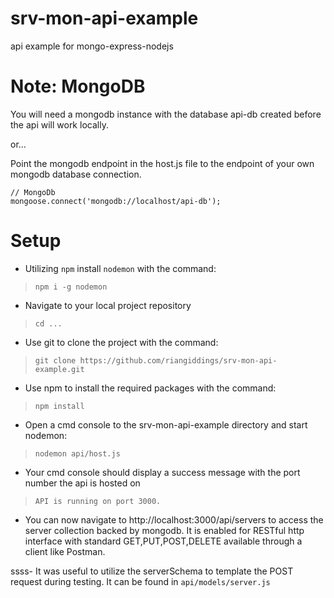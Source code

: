 # srv-mon-api-example
api example for mongo-express-nodejs

# Note: MongoDB
You will need a mongodb instance with the database api-db created before the api will work locally.

or...

Point the mongodb endpoint in the host.js file to the endpoint of your own mongodb database connection.
```
// MongoDb
mongoose.connect('mongodb://localhost/api-db');
```
# Setup
- Utilizing `npm` install `nodemon` with the command:
>`npm i -g nodemon`

- Navigate to your local project repository 
>`cd ...`

- Use git to clone the project with the command:
> `git clone https://github.com/riangiddings/srv-mon-api-example.git`

- Use npm to install the required packages with the command:
> `npm install`

- Open a cmd console to the srv-mon-api-example directory  and start nodemon:
> `nodemon api/host.js`

- Your cmd console should display a success message with the port number the api is hosted on
> `API is running on port 3000.`

- You can now navigate to http://localhost:3000/api/servers to access the server collection backed by mongodb.
  It is enabled for RESTful http interface with standard GET,PUT,POST,DELETE available through a client like Postman.
  
ssss- It was useful to utilize the serverSchema to template the POST request during testing. It can be found in `api/models/server.js`

